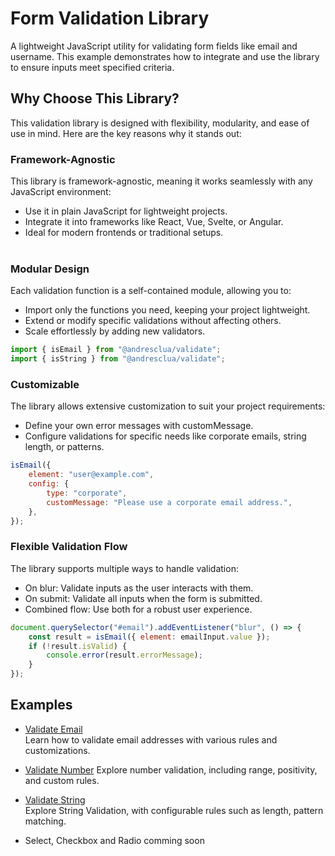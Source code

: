 # Form Validation Library
A lightweight JavaScript utility for validating form fields like email and username. This example demonstrates how to integrate and use the library to ensure inputs meet specified criteria.

## Why Choose This Library?
This validation library is designed with flexibility, modularity, and ease of use in mind. Here are the key reasons why it stands out:

### Framework-Agnostic
This library is framework-agnostic, meaning it works seamlessly with any JavaScript environment:

- Use it in plain JavaScript for lightweight projects.
- Integrate it into frameworks like React, Vue, Svelte, or Angular.
- Ideal for modern frontends or traditional setups.
<br><br>

### Modular Design
Each validation function is a self-contained module, allowing you to:

- Import only the functions you need, keeping your project lightweight.
- Extend or modify specific validations without affecting others.
- Scale effortlessly by adding new validators.

```js
import { isEmail } from "@andresclua/validate";
import { isString } from "@andresclua/validate";
```

### Customizable

The library allows extensive customization to suit your project requirements:

- Define your own error messages with customMessage.
- Configure validations for specific needs like corporate emails, string length, or patterns.

```js
isEmail({
    element: "user@example.com",
    config: {
        type: "corporate",
        customMessage: "Please use a corporate email address.",
    },
});
```

### Flexible Validation Flow

The library supports multiple ways to handle validation:

- On blur: Validate inputs as the user interacts with them.
- On submit: Validate all inputs when the form is submitted.
- Combined flow: Use both for a robust user experience.

```js
document.querySelector("#email").addEventListener("blur", () => {
    const result = isEmail({ element: emailInput.value });
    if (!result.isValid) {
        console.error(result.errorMessage);
    }
});
```

## Examples

- [Validate Email](./docs/email.md)  
  Learn how to validate email addresses with various rules and customizations.

- [Validate Number](./docs/number.md)   Explore number validation, including range, positivity, and custom rules.

- [Validate String](./docs/string.md)  
  Explore String Validation, with configurable rules such as length, pattern matching.

- Select, Checkbox and Radio comming soon
